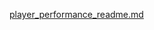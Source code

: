 [player_performance_readme.md](https://github.com/user-attachments/files/21403178/player_performance_readme.md)

